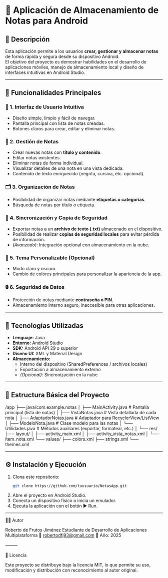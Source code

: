 # 📝 Aplicación de Almacenamiento de Notas para Android

## 📖 Descripción
Esta aplicación permite a los usuarios **crear, gestionar y almacenar notas** de forma rápida y segura desde su dispositivo Android.  
El objetivo del proyecto es demostrar habilidades en el desarrollo de aplicaciones móviles, manejo de almacenamiento local y diseño de interfaces intuitivas en Android Studio.

---

## 🚀 Funcionalidades Principales

### 🧩 1. Interfaz de Usuario Intuitiva
- Diseño simple, limpio y fácil de navegar.
- Pantalla principal con lista de notas creadas.
- Botones claros para crear, editar y eliminar notas.

### 📝 2. Gestión de Notas
- Crear nuevas notas con **título y contenido**.
- Editar notas existentes.
- Eliminar notas de forma individual.
- Visualizar detalles de una nota en una vista dedicada.
- Contenido de texto enriquecido (negrita, cursiva, etc. opcional).

### 🗂️ 3. Organización de Notas
- Posibilidad de organizar notas mediante **etiquetas o categorías**.
- Búsqueda de notas por título o etiqueta.

### 💾 4. Sincronización y Copia de Seguridad
- Exportar notas a un **archivo de texto (.txt)** almacenado en el dispositivo.
- Posibilidad de realizar **copias de seguridad locales** para evitar pérdida de información.
- *(Avanzado)*: Integración opcional con almacenamiento en la nube.

### 🎨 5. Tema Personalizable (Opcional)
- Modo claro y oscuro.
- Cambio de colores principales para personalizar la apariencia de la app.

### 🔒 6. Seguridad de Datos
- Protección de notas mediante **contraseña o PIN**.
- Almacenamiento interno seguro, inaccesible para otras aplicaciones.

---

## 🧠 Tecnologías Utilizadas
- **Lenguaje:** Java  
- **Entorno:** Android Studio  
- **SDK:** Android API 29 o superior  
- **Diseño UI:** XML y Material Design  
- **Almacenamiento:**  
  - Interno del dispositivo (SharedPreferences / archivos locales)  
  - Exportación a almacenamiento externo  
  - *(Opcional)*: Sincronización en la nube  

---

## 🧩 Estructura Básica del Proyecto
/app
├── java/com.example.notas
│    ├── MainActivity.java           # Pantalla principal (lista de notas)
│    ├── VistaNotas.java             # Vista detallada de cada nota
│    ├── AdaptadorNotas.java         # Adaptador para RecyclerView/ListView
│    ├── ModeloNota.java             # Clase modelo para las notas
│    └── Utilidades.java             # Métodos auxiliares (exportar, formatear, etc.)
│
└── res/
├── layout/
│    ├── activity_main.xml
│    ├── activity_vista_notas.xml
│    └── item_nota.xml
└── values/
├── colors.xml
├── strings.xml
└── themes.xml

---

## ⚙️ Instalación y Ejecución

1. Clona este repositorio:
   ```bash
   git clone https://github.com/tuusuario/NotasApp.git
2.	Abre el proyecto en Android Studio.
3.	Conecta un dispositivo físico o inicia un emulador.
4.	Ejecuta la aplicación con el botón ▶️ Run.
---

👨‍💻 Autor

Roberto de Frutos Jiménez
Estudiante de Desarrollo de Aplicaciones Multiplataforma
📧 robertodfj93@gmail.com
📅 Año: 2025

⸻

📝 Licencia

Este proyecto se distribuye bajo la licencia MIT, lo que permite su uso, modificación y distribución con reconocimiento al autor original.

